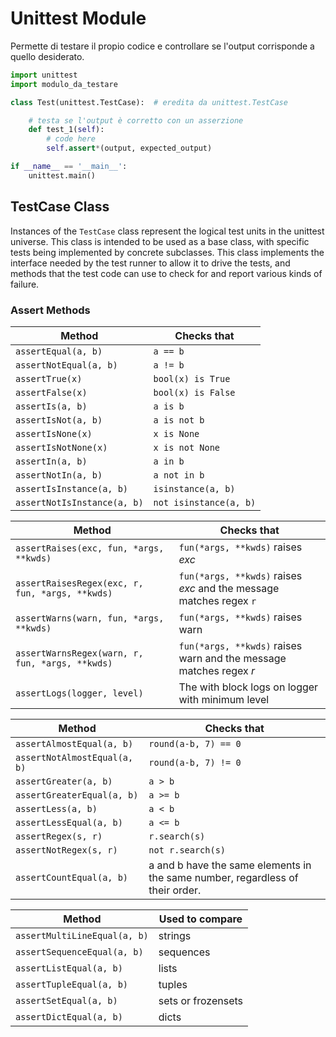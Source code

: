 # Unittest Module

Permette di testare il propio codice e controllare se l'output corrisponde a quello desiderato.

```py
import unittest
import modulo_da_testare

class Test(unittest.TestCase):  # eredita da unittest.TestCase

    # testa se l'output è corretto con un asserzione
    def test_1(self):
        # code here
        self.assert*(output, expected_output)

if __name__ == '__main__':
    unittest.main()
```

## TestCase Class

Instances of the `TestCase` class represent the logical test units in the unittest universe. This class is intended to be used as a base class, with specific tests being implemented by concrete subclasses. This class implements the interface needed by the test runner to allow it to drive the tests, and methods that the test code can use to check for and report various kinds of failure.

### Assert Methods

| Method                      | Checks that            |
|-----------------------------|------------------------|
| `assertEqual(a, b)`         | `a == b`               |
| `assertNotEqual(a, b)`      | `a != b`               |
| `assertTrue(x)`             | `bool(x) is True`      |
| `assertFalse(x)`            | `bool(x) is False`     |
| `assertIs(a, b)`            | `a is b`               |
| `assertIsNot(a, b)`         | `a is not b`           |
| `assertIsNone(x)`           | `x is None`            |
| `assertIsNotNone(x)`        | `x is not None`        |
| `assertIn(a, b)`            | `a in b`               |
| `assertNotIn(a, b)`         | `a not in b`           |
| `assertIsInstance(a, b)`    | `isinstance(a, b)`     |
| `assertNotIsInstance(a, b)` | `not isinstance(a, b)` |

| Method                                          | Checks that                                                         |
|-------------------------------------------------|---------------------------------------------------------------------|
| `assertRaises(exc, fun, *args, **kwds)`         | `fun(*args, **kwds)` raises *exc*                                   |
| `assertRaisesRegex(exc, r, fun, *args, **kwds)` | `fun(*args, **kwds)` raises *exc* and the message matches regex `r` |
| `assertWarns(warn, fun, *args, **kwds)`         | `fun(*args, **kwds)` raises warn                                    |
| `assertWarnsRegex(warn, r, fun, *args, **kwds)` | `fun(*args, **kwds)` raises warn and the message matches regex *r*  |
| `assertLogs(logger, level)`                     | The with block logs on logger with minimum level                    |

| Method                       | Checks that                                                                   |
|------------------------------|-------------------------------------------------------------------------------|
| `assertAlmostEqual(a, b)`    | `round(a-b, 7) == 0`                                                          |
| `assertNotAlmostEqual(a, b)` | `round(a-b, 7) != 0`                                                          |
| `assertGreater(a, b)`        | `a > b`                                                                       |
| `assertGreaterEqual(a, b)`   | `a >= b`                                                                      |
| `assertLess(a, b)`           | `a < b`                                                                       |
| `assertLessEqual(a, b)`      | `a <= b`                                                                      |
| `assertRegex(s, r)`          | `r.search(s)`                                                                 |
| `assertNotRegex(s, r)`       | `not r.search(s)`                                                             |
| `assertCountEqual(a, b)`     | a and b have the same elements in the same number, regardless of their order. |

| Method                       | Used to compare    |
|------------------------------|--------------------|
| `assertMultiLineEqual(a, b)` | strings            |
| `assertSequenceEqual(a, b)`  | sequences          |
| `assertListEqual(a, b)`      | lists              |
| `assertTupleEqual(a, b)`     | tuples             |
| `assertSetEqual(a, b)`       | sets or frozensets |
| `assertDictEqual(a, b)`      | dicts              |
